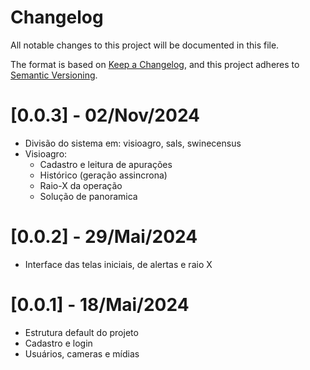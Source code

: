 # Changelog
All notable changes to this project will be documented in this file.

The format is based on [Keep a Changelog](https://keepachangelog.com/en/1.0.0/),
and this project adheres to [Semantic Versioning](https://semver.org/spec/v2.0.0.html).

# [0.0.3] - 02/Nov/2024
- Divisão do sistema em: visioagro, sals, swinecensus
- Visioagro:
    - Cadastro e leitura de apurações
    - Histórico (geração assincrona)
    - Raio-X da operação
    - Solução de panoramica

# [0.0.2] - 29/Mai/2024
- Interface das telas iniciais, de alertas e raio X

# [0.0.1] - 18/Mai/2024
- Estrutura default do projeto
- Cadastro e login
- Usuários, cameras e mídias